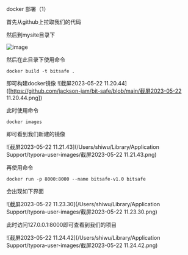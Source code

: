 docker 部署（1）

首先从github上拉取我们的代码

然后到mysite目录下

![image]([https://github.com/jackson-jam/bit-safe/blob/main/%E6%88%AA%E5%B1%8F2023-05-22%2011.19.16.png])

然后在此目录下使用命令

```docker build -t bitsafe . ```

即可构建docker镜像  ![截屏2023-05-22 11.20.44]([https://github.com/jackson-jam/bit-safe/blob/main/截屏2023-05-22 11.20.44.png])

此时使用命令

```docker images```

即可看到我们新建的镜像

![截屏2023-05-22 11.21.43](/Users/shiwu/Library/Application Support/typora-user-images/截屏2023-05-22 11.21.43.png)

再使用命令

```docker run -p 8000:8000 --name bitsafe-v1.0 bitsafe ```

会出现如下界面

![截屏2023-05-22 11.23.30](/Users/shiwu/Library/Application Support/typora-user-images/截屏2023-05-22 11.23.30.png)

此时访问127.0.0.1:8000即可查看到我们的项目

![截屏2023-05-22 11.24.42](/Users/shiwu/Library/Application Support/typora-user-images/截屏2023-05-22 11.24.42.png)
